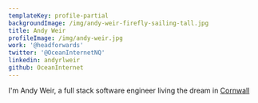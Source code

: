 ```yaml
---
templateKey: profile-partial
backgroundImage: /img/andy-weir-firefly-sailing-tall.jpg
title: Andy Weir
profileImage: /img/andy-weir.jpg
work: '@headforwards'
twitter: '@OceanInternetNQ'
linkedin: andyrlweir
github: OceanInternet
---
```

I'm Andy Weir,
a full stack software engineer living the dream in
[Cornwall](https://www.google.com/maps/place/Cornwall/)
